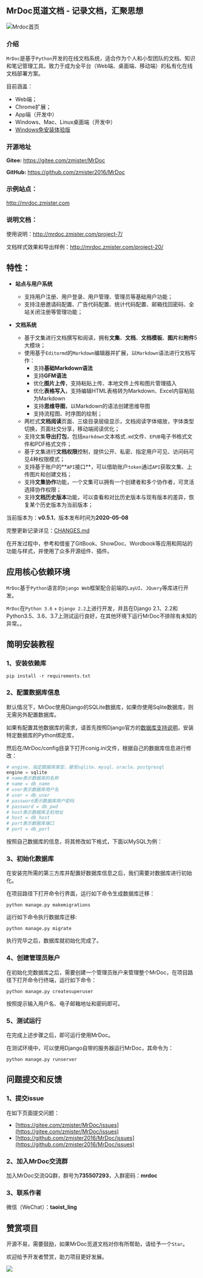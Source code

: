 ## MrDoc觅道文档 - 记录文档，汇聚思想

![Mrdoc首页](./captrue/mrdoc-index.png)

### 介绍

`MrDoc`是基于`Python`开发的在线文档系统，适合作为个人和小型团队的文档、知识和笔记管理工具。致力于成为全平台（Web端、桌面端、移动端）的私有化在线文档部署方案。

目前涵盖：

- Web端；
- Chrome扩展；
- App端（开发中）
- Windows、Mac、Linux桌面端（开发中）
- [Windows免安装体验版](http://mrdoc.zmister.com/project-7/doc-249/)

### 开源地址

**Gitee:** <https://gitee.com/zmister/MrDoc>

**GitHub:** <https://github.com/zmister2016/MrDoc>

### 示例站点：

<http://mrdoc.zmister.com>

### 说明文档：

使用说明：<http://mrdoc.zmister.com/project-7/>

文档样式效果和导出样例：<http://mrdoc.zmister.com/project-20/>


## 特性：

- **站点与用户系统**
    - 支持用户注册、用户登录、用户管理、管理员等基础用户功能；
    - 支持注册邀请码配置、广告代码配置、统计代码配置、邮箱找回密码、全站关闭注册等管理功能；
    
- **文档系统**
    - 基于文集进行文档撰写和阅读，拥有**文集**、**文档**、**文档模板**、**图片**和**附件**5大模块；
    - 使用基于`Editormd`的`Markdown`编辑器并扩展，以`Markdown`语法进行文档写作：
        - 支持**基础Markdown语法**
        - 支持**GFM语法**
        - 优化**图片上传**，支持粘贴上传、本地文件上传和图片管理插入
        - 优化**表格写入**，支持编辑HTML表格转为Markdown、Excel内容粘贴为Markdown
        - 支持**思维导图**，以Markdown的语法创建思维导图
        - 支持流程图、时序图的绘制；
    - 两栏式**文档阅读**页面、三级目录层级显示，文档阅读字体缩放，字体类型切换，页面社交分享，移动端阅读优化；
    - 支持文集**导出打包**，包括`markdown`文本格式`.md`文件、`EPUB`电子书格式文件和PDF格式文件；
    - 基于文集进行**文档权限**控制，提供公开、私密、指定用户可见、访问码可见4种权限模式；
    - 支持基于账户的**`API`接口**，可以借助账户`token`通过`API`获取文集、上传图片和创建文档；
    - 支持**文集协作**功能，一个文集可以拥有一个创建者和多个协作者，可灵活选择协作权限；
    - 支持**文档历史版本**功能，可以查看和对比历史版本与现有版本的差异，恢复某个历史版本为当前版本；

当前版本为：**v0.5.1**，版本发布时间为**2020-05-08**

完整更新记录详见：[CHANGES.md](./CHANGES.md)

在开发过程中，参考和借鉴了GitBook、ShowDoc、Wordbook等应用和网站的功能与样式，并使用了众多开源组件、插件。

## 应用核心依赖环境

`MrDoc`基于`Python`语言的`Django Web`框架配合前端的`LayUI`、`JQuery`等库进行开发。

`MrDoc`在`Python 3.6` + `Django 2.2`上进行开发，并且在Django 2.1、2.2和Python3.5、3.6、3.7上测试运行良好，在其他环境下运行MrDoc不排除有未知的异常。。

## 简明安装教程

### 1、安装依赖库
```
pip install -r requirements.txt
```

### 2、配置数据库信息

默认情况下，MrDoc使用Django的SQLite数据库，如果你使用Sqlite数据库，则无需另外配置数据库。

如果有配置其他数据库的需求，请首先按照Django官方的[数据库支持说明](https://docs.djangoproject.com/zh-hans/2.2/ref/databases/)，安装特定数据库的Python绑定库，

然后在/MrDoc/config目录下打开conig.ini文件，根据自己的数据库信息进行修改：

```python
# engine，指定数据库类型，接受sqlite、mysql、oracle、postgresql
engine = sqlite
# name表示数据库的名称
# name = db_name
# user表示数据库用户名
# user = db_user
# password表示数据库用户密码
# password = db_pwd
# host表示数据库主机地址
# host = db_host
# port表示数据库端口
# port = db_port
```

按照自己数据库的信息，将其修改如下格式，下面以MySQL为例：

### 3、初始化数据库

在安装完所需的第三方库并配置好数据库信息之后，我们需要对数据库进行初始化。

在项目路径下打开命令行界面，运行如下命令生成数据库迁移：

```
python manage.py makemigrations 
```

运行如下命令执行数据库迁移:

```
python manage.py migrate
```
执行完毕之后，数据库就初始化完成了。

### 4、创建管理员账户
在初始化完数据库之后，需要创建一个管理员账户来管理整个MrDoc，在项目路径下打开命令行终端，运行如下命令：
```
python manage.py createsuperuser
```
按照提示输入用户名、电子邮箱地址和密码即可。
### 5、测试运行
在完成上述步骤之后，即可运行使用MrDoc。

在测试环境中，可以使用Django自带的服务器运行MrDoc，其命令为：

```
python manage.py runserver
```

## 问题提交和反馈

### 1、提交issue

在如下页面提交问题：

- [https://gitee.com/zmister/MrDoc/issues](https://gitee.com/zmister/MrDoc/issues)
- [https://github.com/zmister2016/MrDoc/issues](https://github.com/zmister2016/MrDoc/issues)

### 2、加入MrDoc交流群

加入MrDoc交流QQ群，群号为**735507293**，入群密码：**mrdoc**

### 3、联系作者

微信（WeChat）：**taoist_ling**

## 赞赏项目

开源不易，需要鼓励，如果MrDoc觅道文档对你有所帮助，请给予一个`Star`。

欢迎给予开发者赞赏，助力项目更好发展。

![](./captrue/mrdoc-zan.png)